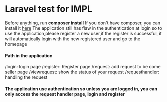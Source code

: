 <h1>Laravel test for IMPL</h1>
Before anything, run <strong>composer install</strong>
If you don't have composer, you can install it <a href="https://getcomposer.org/download/">here</a>
The application still has flaw in the authentication at login so to use the application,please register a new user,if the register is successful, it will automatically login with the new registered user and go to the homepage

<h4>Path in the application</h4>
/login: login page
/register: Register page
/request: add request to be come seller page
/viewrequest: show the status of your request
/requesthandler: handling the request
<h4>The application use authentication so unless you are logged in, you can only access the request handler page, login and register</h4>